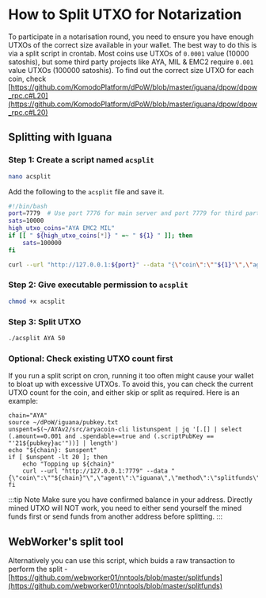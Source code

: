 # How to Split UTXO for Notarization

To participate in a notarisation round, you need to ensure you have enough UTXOs of the correct size available in your wallet. The best way to do this is via a split script in crontab.
Most coins use UTXOs of `0.0001` value (10000 satoshis), but some third party projects like AYA, MIL & EMC2 require `0.001` value UTXOs (100000 satoshis).
To find out the correct size UTXO for each coin, check [https://github.com/KomodoPlatform/dPoW/blob/master/iguana/dpow/dpow_rpc.c#L20](https://github.com/KomodoPlatform/dPoW/blob/master/iguana/dpow/dpow_rpc.c#L20)


## Splitting with Iguana

### Step 1: Create a script named `acsplit`

```bash
nano acsplit
```

Add the following to the `acsplit` file and save it.

```bash
#!/bin/bash
port=7779  # Use port 7776 for main server and port 7779 for third party server
sats=10000
high_utxo_coins="AYA EMC2 MIL"
if [[ " ${high_utxo_coins[*]} " =~ " ${1} " ]]; then
    sats=100000
fi

curl --url "http://127.0.0.1:${port}" --data "{\"coin\":\""${1}"\",\"agent\":\"iguana\",\"method\":\"splitfunds\",\"satoshis\":\"${sats}\",\"sendflag\":1,\"duplicates\":"${2}"}"
```

### Step 2: Give executable permission to `acsplit`

```bash
chmod +x acsplit
```

### Step 3: Split UTXO

```bash
./acsplit AYA 50
```

### Optional: Check existing UTXO count first
If you run a split script on cron, running it too often might cause your wallet to bloat up with excessive UTXOs. To avoid this, you can check the current UTXO count for the coin, and either skip or split as required.
Here is an example:

```
chain="AYA"
source ~/dPoW/iguana/pubkey.txt
unspent=$(~/AYAv2/src/aryacoin-cli listunspent | jq '[.[] | select (.amount==0.001 and .spendable==true and (.scriptPubKey == "'21${pubkey}ac'"))] | length')
echo "${chain}: $unspent"
if [ $unspent -lt 20 ]; then
    echo "Topping up ${chain}"
    curl --url "http://127.0.0.1:7779" --data "{\"coin\":\""${chain}"\",\"agent\":\"iguana\",\"method\":\"splitfunds\",\"satoshis\":\"100000\",\"sendflag\":1,\"duplicates\":"40"}"
fi
```

:::tip Note
Make sure you have confirmed balance in your address.
Directly mined UTXO will NOT work, you need to either send yourself the mined funds first or send funds from another address before splitting.
:::

## WebWorker's split tool

Alternatively you can use this script, which buids a raw transaction to perform the split - [https://github.com/webworker01/nntools/blob/master/splitfunds](https://github.com/webworker01/nntools/blob/master/splitfunds)

